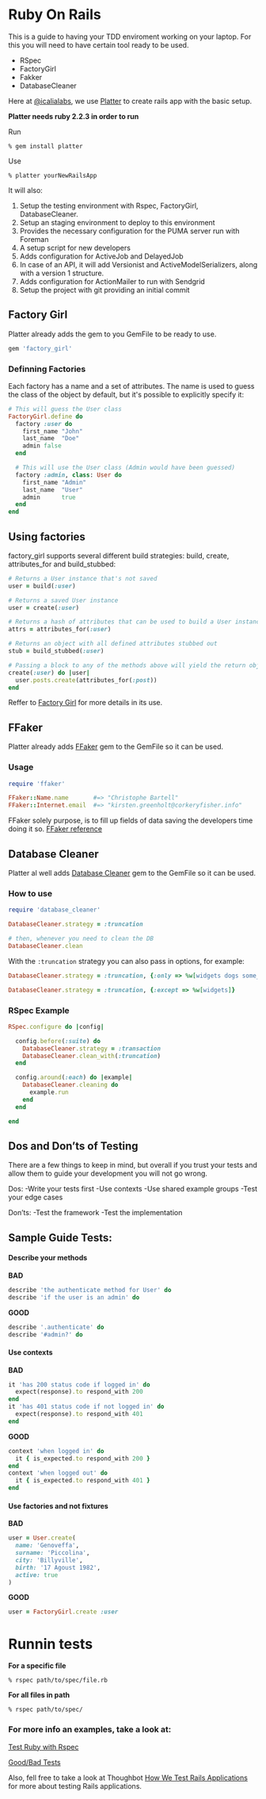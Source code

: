 # Ruby On Rails

This is a guide to having your TDD enviroment working on your laptop. For this you will need to have certain tool ready to be used.

- RSpec
- FactoryGirl
- Fakker
- DatabaseCleaner

Here at [@icalialabs](http://icalialabs.com), we use [Platter](https://github.com/IcaliaLabs/platter) to create rails app with the basic setup.

**Platter needs ruby 2.2.3 in order to run**

Run

```console
% gem install platter
```

Use

```console
% platter yourNewRailsApp
```

It will also:

1. Setup the testing environment with Rspec, FactoryGirl, DatabaseCleaner.
2. Setup an staging environment to deploy to this environment
3. Provides the necessary configuration for the PUMA server run with Foreman
4. A setup script for new developers
5. Adds configuration for ActiveJob and DelayedJob
6. In case of an API, it will add Versionist and ActiveModelSerializers, along with a version 1 structure.
7. Adds configuration for ActionMailer to run with Sendgrid
8. Setup the project with git providing an initial commit


## Factory Girl

Platter already adds the gem to you GemFile to be ready to use.

```ruby
gem 'factory_girl'
```

### Definning Factories

Each factory has a name and a set of attributes. The name is used to guess the class of the object by default, but it's possible to explicitly specify it:

```ruby
# This will guess the User class
FactoryGirl.define do
  factory :user do
    first_name "John"
    last_name  "Doe"
    admin false
  end

  # This will use the User class (Admin would have been guessed)
  factory :admin, class: User do
    first_name "Admin"
    last_name  "User"
    admin      true
  end
end
```

Using factories
---------------

factory\_girl supports several different build strategies: build, create, attributes\_for and build\_stubbed:

```ruby
# Returns a User instance that's not saved
user = build(:user)

# Returns a saved User instance
user = create(:user)

# Returns a hash of attributes that can be used to build a User instance
attrs = attributes_for(:user)

# Returns an object with all defined attributes stubbed out
stub = build_stubbed(:user)

# Passing a block to any of the methods above will yield the return object
create(:user) do |user|
  user.posts.create(attributes_for(:post))
end
```

Reffer to [Factory Girl](https://github.com/thoughtbot/factory_girl) for more details in its use.

## FFaker 

Platter already adds [FFaker](http://rubygems.org/gems/ffaker) gem to the GemFile so it can be used.

### Usage

```ruby
require 'ffaker'

FFaker::Name.name       #=> "Christophe Bartell"
FFaker::Internet.email  #=> "kirsten.greenholt@corkeryfisher.info"
```

FFaker solely purpose, is to fill up fields of data saving the developers time doing it so. [FFaker reference](https://github.com/ffaker/ffaker/blob/master/REFERENCE.md)

## Database Cleaner

Platter al well adds [Database Cleaner](https://github.com/DatabaseCleaner/database_cleaner) gem to the GemFile so it can be used.

### How to use

```ruby
require 'database_cleaner'

DatabaseCleaner.strategy = :truncation

# then, whenever you need to clean the DB
DatabaseCleaner.clean
```

With the `:truncation` strategy you can also pass in options, for example:

```ruby
DatabaseCleaner.strategy = :truncation, {:only => %w[widgets dogs some_other_table]}
```

```ruby
DatabaseCleaner.strategy = :truncation, {:except => %w[widgets]}
```


### RSpec Example

```ruby
RSpec.configure do |config|

  config.before(:suite) do
    DatabaseCleaner.strategy = :transaction
    DatabaseCleaner.clean_with(:truncation)
  end

  config.around(:each) do |example|
    DatabaseCleaner.cleaning do
      example.run
    end
  end

end
```
## Dos and Don’ts of Testing

There are a few things to keep in mind, but overall if you trust your tests and allow them to guide your development you will not go wrong.

Dos:
-Write your tests first
-Use contexts
-Use shared example groups
-Test your edge cases

Don’ts:
-Test the framework
-Test the implementation

## Sample Guide Tests:

#### Describe your methods

**BAD**
```ruby
describe 'the authenticate method for User' do
describe 'if the user is an admin' do
```

**GOOD**
```ruby
describe '.authenticate' do
describe '#admin?' do
```

#### Use contexts

**BAD**
```ruby
it 'has 200 status code if logged in' do
  expect(response).to respond_with 200
end
it 'has 401 status code if not logged in' do
  expect(response).to respond_with 401
end
```

**GOOD**
```ruby
context 'when logged in' do
  it { is_expected.to respond_with 200 }
end
context 'when logged out' do
  it { is_expected.to respond_with 401 }
end
```

#### Use factories and not fixtures

**BAD**
```ruby
user = User.create(
  name: 'Genoveffa',
  surname: 'Piccolina',
  city: 'Billyville',
  birth: '17 Agoust 1982',
  active: true
)
```

**GOOD**
```ruby
user = FactoryGirl.create :user
```

# Runnin tests

**For a specific file**
```console
% rspec path/to/spec/file.rb
```

**For all files in path**
```console
% rspec path/to/spec/
```

### For more info an examples, take a look at:

[Test Ruby with Rspec](http://cjbrock.github.io/blog/2012/10/16/testing-in-ruby-with-rspec/)

[Good/Bad Tests](http://betterspecs.org)

Also, fell free to take a look at Thoughbot [How We Test Rails Applications](https://robots.thoughtbot.com/how-we-test-rails-applications) for more about testing Rails applications.
